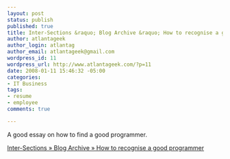 ```yaml
--- 
layout: post
status: publish
published: true
title: Inter-Sections &raquo; Blog Archive &raquo; How to recognise a good programmer
author: atlantageek
author_login: atlantag
author_email: atlantageek@gmail.com
wordpress_id: 11
wordpress_url: http://www.atlantageek.com/?p=11
date: 2008-01-11 15:46:32 -05:00
categories: 
- IT Business
tags: 
- resume
- employee
comments: true

---
```

A good essay on how to find a good programmer.

<a href="http://www.inter-sections.net/2007/11/13/how-to-recognise-a-good-programmer/">Inter-Sections &raquo; Blog Archive &raquo; How to recognise a good programmer</a>

